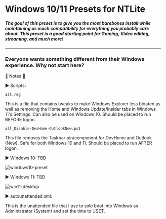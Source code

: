 <h1>Windows 10/11 Presets for NTLite</h1>
<h5>The goal of this preset is to give you the most barebones install while maintaining as much compatibility for everything you probably care about. This preset is a good starting point for Gaming, Video editing, streaming, and much more!</h5><hr>
<h3>Everyone wants something different from their Windows experience. Why not start here?</h3>

🔴 Notes 🔴

▶ Scripts:

`all.reg`

This is a file that contains tweaks to make Windows Explorer less bloated as well as removing the Home and Windows Update/Insider tabs in Windows 11's Settings. Can also be used on Windows 10. Should be placed to run BEFORE logon.

`all_Disable-DevHome-OutlookNew.ps1`

This file removes the Taskbar pin/component for DevHome and Outlook (New). Safe for both Windows 10 and 11. Should be placed to run AFTER logon.
  
▶ Windows 10: TBD

![windows10-preset](https://github.com/user-attachments/assets/cc6ef5fb-0b9f-4dce-b6d0-f0fba1a3a8d8)


▶ Windows 11: TBD

![win11-desktop](https://github.com/user-attachments/assets/52402e6d-e9b5-4d22-b760-82552d13371e)


▶ autounattended.xml:

  This is the unattended file that I use to solo boot into Windows as Administrator (System) and set the time to USET.
